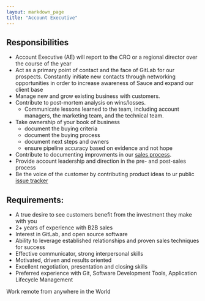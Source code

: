 ```yaml
---
layout: markdown_page
title: "Account Executive"
---
```



## Responsibilities

* Account Executive (AE) will report to the CRO or a regional director over the course of the year
* Act as a primary point of contact and the face of GitLab for our prospects.
Constantly initiate new contacts through networking opportunities in order to increase awareness of Sauce and expand our client base
* Manage new and grow existing business with customers.
* Contribute to post-mortem analysis on wins/losses.
   * Communicate lessons learned to the team, including account managers, the marketing team, and the technical team.
* Take ownership of your book of business 
    * document the buying criteria
    * document the buying process
    * document next steps and owners
    * ensure pipeline accuracy based on evidence and not hope
* Contribute to documenting improvments in our [sales process](https://about.gitlab.com/handbook/sales-process/).
* Provide account leadership and direction in the pre- and post-sales process
* Be the voice of the customer by contributing product ideas to ur public [issue tracker](https://gitlab.com/gitlab-org/gitlab-ee/issues)        

## Requirements:   
* A true desire to see customers benefit from the investment they make with you
* 2+ years of experience with B2B sales
* Interest in GitLab, and open source software
* Ability to leverage established relationships and proven sales techniques for success
* Effective communicator, strong interpersonal skills
* Motivated, driven and results oriented
* Excellent negotiation, presentation and closing skills
* Preferred experience with Git, Software Development Tools, Application Lifecycle Management

Work remote from anywhere in the World
   

